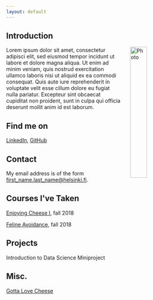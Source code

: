```yaml
---
layout: default
---
```


## Introduction

<img src="assets/images/me.jpg" alt="Photo" hspace="20" width="30%" align="right"/> Lorem ipsum dolor sit amet, consectetur adipisci elit, sed eiusmod tempor incidunt ut labore et dolore magna aliqua. Ut enim ad minim veniam, quis nostrud exercitation ullamco laboris nisi ut aliquid ex ea commodi consequat. Quis aute iure reprehenderit in voluptate velit esse cillum dolore eu fugiat nulla pariatur. Excepteur sint obcaecat cupiditat non proident, sunt in culpa qui officia deserunt mollit anim id est laborum.

## Find me on

[LinkedIn](https://fi.linkedin.com/mouse-mousekewitz), [GitHub](https://github.com/mokewitz)

## Contact

My email address is of the form first_name.last_name@helsinki.fi. 

## Courses I've Taken

[Enjoying Cheese I](https://courses.helsinki.fi/enjoying-cheese-I), fall 2018

[Feline Avoidance](https://courses.helsinki.fi/feline-avoidance), fall 2018

## Projects

Introduction to Data Science Miniproject

## Misc. 

[Gotta Love Cheese](https://en.wikipedia.org/wiki/Cheese) 
